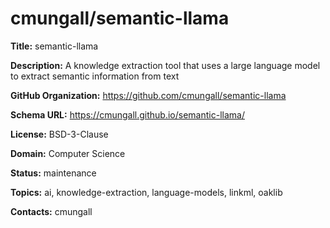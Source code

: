 # cmungall/semantic-llama

**Title:** semantic-llama

**Description:** A knowledge extraction tool that uses a large language model to extract semantic information from text

**GitHub Organization:** https://github.com/cmungall/semantic-llama

**Schema URL:** https://cmungall.github.io/semantic-llama/

**License:** BSD-3-Clause

**Domain:** Computer Science

**Status:** maintenance

**Topics:** ai, knowledge-extraction, language-models, linkml, oaklib

**Contacts:** cmungall